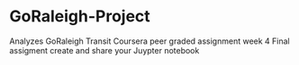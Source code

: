 # GoRaleigh-Project
Analyzes GoRaleigh Transit
Coursera peer graded assignment week 4
Final assigment create and share your Juypter notebook 
